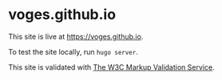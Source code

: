 # voges.github.io

This site is live at https://voges.github.io.

To test the site locally, run `hugo server`.

This site is validated with [The W3C Markup Validation Service](https://validator.w3.org).

